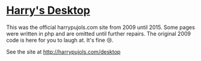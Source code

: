 [Harry's Desktop](http://harrypujols.com/desktop)
=================

This was the official harrypujols.com site from 2009 until 2015. Some pages were written in php and are omitted until further repairs. The original 2009 code is here for you to laugh at. It's fine :cry:.

See the site at http://harrypujols.com/desktop
